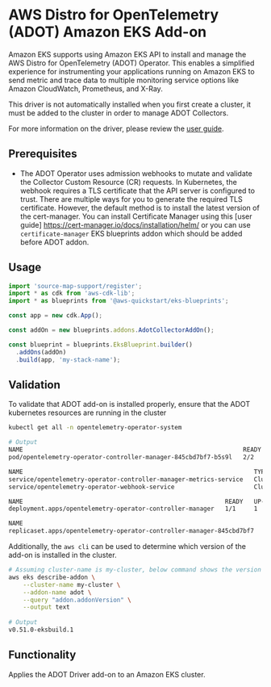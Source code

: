 # AWS Distro for OpenTelemetry (ADOT) Amazon EKS Add-on

Amazon EKS supports using Amazon EKS API to install and manage the AWS Distro for OpenTelemetry (ADOT) Operator. This enables a simplified experience for instrumenting your applications running on Amazon EKS to send metric and trace data to multiple monitoring service options like Amazon CloudWatch, Prometheus, and X-Ray. 

This driver is not automatically installed when you first create a cluster, it must be added to the cluster in order to manage ADOT Collectors.

For more information on the driver, please review the [user guide](https://docs.aws.amazon.com/eks/latest/userguide/opentelemetry.html).

## Prerequisites
- The ADOT Operator uses admission webhooks to mutate and validate the Collector Custom Resource (CR) requests. In Kubernetes, the webhook requires a TLS certificate that the API server is configured to trust. There are multiple ways for you to generate the required TLS certificate. However, the default method is to install the latest version of the cert-manager. You can install Certificate Manager using this [user guide] https://cert-manager.io/docs/installation/helm/ or you can use `certificate-manager` EKS blueprints addon which should be added before ADOT addon.

## Usage

```typescript
import 'source-map-support/register';
import * as cdk from 'aws-cdk-lib';
import * as blueprints from '@aws-quickstart/eks-blueprints';

const app = new cdk.App();

const addOn = new blueprints.addons.AdotCollectorAddOn();

const blueprint = blueprints.EksBlueprint.builder()
  .addOns(addOn)
  .build(app, 'my-stack-name');
```

## Validation

To validate that ADOT add-on is installed properly, ensure that the ADOT kubernetes resources are running in the cluster

```bash
kubectl get all -n opentelemetry-operator-system

# Output
NAME                                                             READY   STATUS    RESTARTS   AGE
pod/opentelemetry-operator-controller-manager-845cbd7bf7-b5s9l   2/2     Running   0          140m

NAME                                                                TYPE        CLUSTER-IP       EXTERNAL-IP   PORT(S)    AGE
service/opentelemetry-operator-controller-manager-metrics-service   ClusterIP   172.20.210.200   <none>        8443/TCP   140m
service/opentelemetry-operator-webhook-service                      ClusterIP   172.20.56.72     <none>        443/TCP    140m

NAME                                                        READY   UP-TO-DATE   AVAILABLE   AGE
deployment.apps/opentelemetry-operator-controller-manager   1/1     1            1           140m

NAME                                                                   DESIRED   CURRENT   READY   AGE
replicaset.apps/opentelemetry-operator-controller-manager-845cbd7bf7   1         1         1       140m


```

Additionally, the `aws cli` can be used to determine which version of the add-on is installed in the cluster.
```bash
# Assuming cluster-name is my-cluster, below command shows the version of coredns installed. Check if it is same as the version installed via EKS add-on
aws eks describe-addon \
    --cluster-name my-cluster \
    --addon-name adot \
    --query "addon.addonVersion" \
    --output text
    
# Output
v0.51.0-eksbuild.1
```  

## Functionality

Applies the ADOT Driver add-on to an Amazon EKS cluster. 